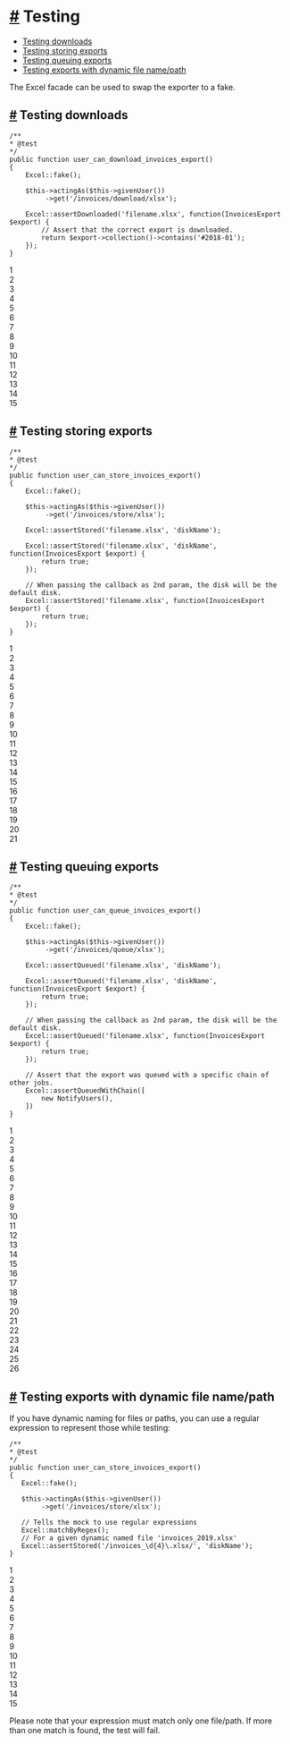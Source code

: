 [#](#testing) Testing
=====================

*   [Testing downloads](#testing-downloads)
*   [Testing storing exports](#testing-storing-exports)
*   [Testing queuing exports](#testing-queuing-exports)
*   [Testing exports with dynamic file name/path](#testing-exports-with-dynamic-file-name-path)

The Excel facade can be used to swap the exporter to a fake.

[#](#testing-downloads) Testing downloads
-----------------------------------------

    /**
    * @test
    */
    public function user_can_download_invoices_export() 
    {
        Excel::fake();
    
        $this->actingAs($this->givenUser())
             ->get('/invoices/download/xlsx');
    
        Excel::assertDownloaded('filename.xlsx', function(InvoicesExport $export) {
            // Assert that the correct export is downloaded.
            return $export->collection()->contains('#2018-01');
        });
    }
    

1  
2  
3  
4  
5  
6  
7  
8  
9  
10  
11  
12  
13  
14  
15  

[#](#testing-storing-exports) Testing storing exports
-----------------------------------------------------

    /**
    * @test
    */
    public function user_can_store_invoices_export() 
    {
        Excel::fake();
    
        $this->actingAs($this->givenUser())
             ->get('/invoices/store/xlsx');
    
        Excel::assertStored('filename.xlsx', 'diskName');
        
        Excel::assertStored('filename.xlsx', 'diskName', function(InvoicesExport $export) {
            return true;
        });
        
        // When passing the callback as 2nd param, the disk will be the default disk.
        Excel::assertStored('filename.xlsx', function(InvoicesExport $export) {
            return true;
        });
    }
    

1  
2  
3  
4  
5  
6  
7  
8  
9  
10  
11  
12  
13  
14  
15  
16  
17  
18  
19  
20  
21  

[#](#testing-queuing-exports) Testing queuing exports
-----------------------------------------------------

    /**
    * @test
    */
    public function user_can_queue_invoices_export() 
    {
        Excel::fake();
    
        $this->actingAs($this->givenUser())
             ->get('/invoices/queue/xlsx');
    
        Excel::assertQueued('filename.xlsx', 'diskName');
        
        Excel::assertQueued('filename.xlsx', 'diskName', function(InvoicesExport $export) {
            return true;
        });
        
        // When passing the callback as 2nd param, the disk will be the default disk.
        Excel::assertQueued('filename.xlsx', function(InvoicesExport $export) {
            return true;
        });
        
        // Assert that the export was queued with a specific chain of other jobs.
        Excel::assertQueuedWithChain([
            new NotifyUsers(),
        ])
    }
    

1  
2  
3  
4  
5  
6  
7  
8  
9  
10  
11  
12  
13  
14  
15  
16  
17  
18  
19  
20  
21  
22  
23  
24  
25  
26  

[#](#testing-exports-with-dynamic-file-name-path) Testing exports with dynamic file name/path
---------------------------------------------------------------------------------------------

If you have dynamic naming for files or paths, you can use a regular expression to represent those while testing:

    /**
    * @test
    */
    public function user_can_store_invoices_export() 
    {
       Excel::fake();
       
       $this->actingAs($this->givenUser())
            ->get('/invoices/store/xlsx');
       
       // Tells the mock to use regular expressions
       Excel::matchByRegex(); 
       // For a given dynamic named file 'invoices_2019.xlsx'
       Excel::assertStored('/invoices_\d{4}\.xlsx/', 'diskName');
    }
    

1  
2  
3  
4  
5  
6  
7  
8  
9  
10  
11  
12  
13  
14  
15  

Please note that your expression must match only one file/path. If more than one match is found, the test will fail.